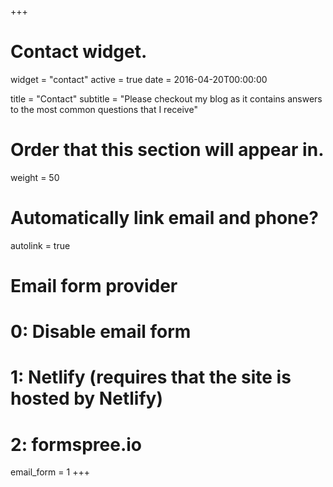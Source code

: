 +++
# Contact widget.
widget = "contact"
active = true
date = 2016-04-20T00:00:00

title = "Contact"
subtitle = "Please checkout my blog as it contains answers to the most common questions that I receive"

# Order that this section will appear in.
weight = 50

# Automatically link email and phone?
autolink = true

# Email form provider
#   0: Disable email form
#   1: Netlify (requires that the site is hosted by Netlify)
#   2: formspree.io
email_form = 1
+++


